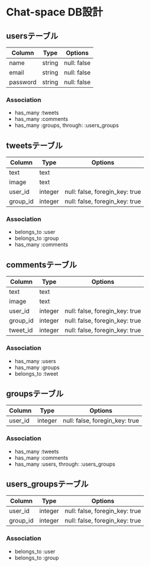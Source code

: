 # Chat-space DB設計
## usersテーブル

|Column|Type|Options|
|------|----|-------|
|name|string|null: false|
|email|string|null: false|
|password|string|null: false|

### Association
- has_many :tweets
- has_many :comments
- has_many :groups, through: :users_groups

## tweetsテーブル

|Column|Type|Options|
|------|----|-------|
|text|text||
|image|text||
|user_id|integer|null: false, foregin_key: true|
|group_id|integer|null: false, foregin_key: true|

### Association
- belongs_to :user
- belongs_to :group
- has_many :comments

## commentsテーブル

|Column|Type|Options|
|------|----|-------|
|text|text||
|image|text||
|user_id|integer|null: false, foregin_key: true|
|group_id|integer|null: false, foregin_key: true|
|tweet_id|integer|null: false, foregin_key: true|

### Association
- has_many :users
- has_many :groups
- belongs_to :tweet

## groupsテーブル

|Column|Type|Options|
|------|----|-------|
|user_id|integer|null: false, foregin_key: true|

### Association
- has_many :tweets
- has_many :comments
- has_many :users, through: :users_groups

## users_groupsテーブル

|Column|Type|Options|
|------|----|-------|
|user_id|integer|null: false, foregin_key: true|
|group_id|integer|null: false, foregin_key: true|

### Association
- belongs_to :user
- belongs_to :group
